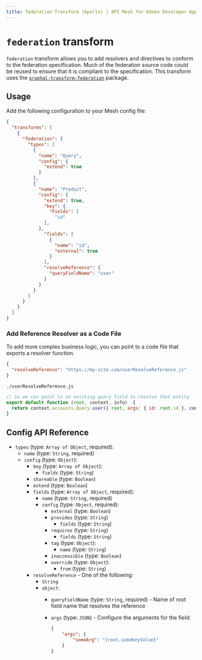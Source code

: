 ```yaml
---
title: federation Transform (Apollo) | API Mesh for Adobe Developer App Builder
---
```


# `federation` transform

`federation` transform allows you to add resolvers and directives to conform to the federation specification. Much of the federation source code could be reused to ensure that it is compliant to the specification. This transform uses the [`graphql-transform-federation`](https://github.com/0xR/graphql-transform-federation) package.

## Usage

Add the following configuration to your Mesh config file:

```json
{
  "transforms": [
    {
      "federation": {
        "types": [
          {
            "name": "Query",
            "config": {
              "extend": true
            }
          },
          {
            "name": "Product",
            "config": {
              "extend": true,
              "key": {
                "Fields": [
                  "id"
              ],
            },
              "fields": [
                {
                  "name": "id",
                  "external": true
                }
              ],
              "resolveReference": {
                "queryFieldName": "user"
              }
            }
          }
        ]
      }
    }
  ]
}

```

### Add Reference Resolver as a Code File

To add more complex business logic, you can point to a code file that exports a resolver function.

```json
{
  "resolveReference": "https://my-site.com/userResolveReference.js"
}
```

`./userResolveReference.js`

```js
// So we can point to an existing query field to resolve that entity
export default function (root, context, info)  {
  return context.accounts.Query.user({ root, args: { id: root.id }, context, info })
}
```

## Config API Reference

-  `types` (type: `Array of Object`, required):
   -  `name` (type: `String`, required)
   -  `config` (type: `Object`):
      - `key` (type: `Array of Object`):
        - `fields` (type: `String`)
      -  `shareable` (type: `Boolean`)
      -  `extend` (type: `Boolean`)
      -  `fields` (type: `Array of Object`, required):
         -  `name` (type: `String`, required)
         -  `config` (type: `Object`, required):
            -  `external` (type: `Boolean`)
            -  `provides` (type: `String`)
               -  `fields` (type: `String`)
            -  `requires` (type: `String`)
               -  `fields` (type: `String`)
            - `tag` (type: `Object`):
              - `name` (type: `String`)
            - `inaccessible` (type: `Boolean`)
            - `override` (type: `Object`):
              - `from` (type: `String`)
      -  `resolveReference` - One of the following:
         -  `String`
         -  `object`:
            -  `queryFieldName` (type: `String`, required) - Name of root field name that resolves the reference
            -  `args` (type: `JSON`) - Configure the arguments for the field:

                ```json
                {
                    "args": {
                        "someArg": "{root.someKeyValue}"
                    }
                }
                ```
